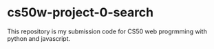 # cs50w-project-0-search
This repository is my submission code for CS50 web progrmming with python and javascript.
